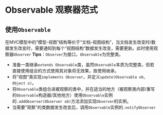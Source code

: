 # Observable 观察器范式
## 使用`Observable`
在MVC模型中的“模型-视图”结构等价于“文档-视图结构”，当文档发生改变时/数据发生改变时，需要通知到每个“视图结构”数据发生改变，需要更新。此时使用观察器`Observer`
**Tips**：`Observer`为接口，`Observable`为完整类。

- 准备一类继承`extends Observable`类，虽然`Observable`本质为完整类，但若直接使用组合的方式使用其对象将无效果，故使用继承。
- 将”视图“类实现`implements Observer`，并定义`update(Observable ob, Object o)`。
- 将`Observable`类组合进被观察的类中，并在适当的地方（被观察类内部/重写的`Observable`构造器/其他地方）使用`Observable`实例的`.addObserver(Observer ob)`方法添加实现`Observer`的实例。
- 当需要”观察“的类数据发生改变后，调用`Observable`实例的`.notifyObserver`